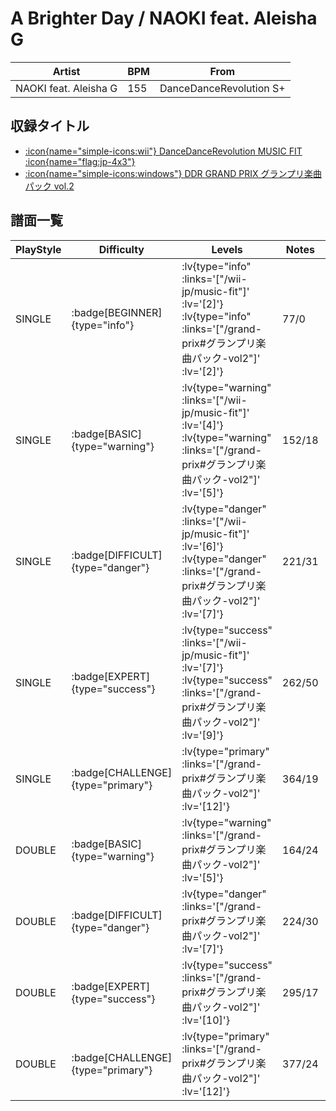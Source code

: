 # A Brighter Day / NAOKI feat. Aleisha G

|Artist|BPM|From|
|------|---|----|
|NAOKI feat. Aleisha G|155|DanceDanceRevolution S+|

## 収録タイトル

- [ :icon{name="simple-icons:wii"} DanceDanceRevolution MUSIC FIT :icon{name="flag:jp-4x3"} ](/wii-jp/music-fit)
- [ :icon{name="simple-icons:windows"} DDR GRAND PRIX グランプリ楽曲パック vol.2](/grand-prix#グランプリ楽曲パック-vol2)

## 譜面一覧

|PlayStyle|Difficulty|Levels|Notes|Movie|
|---------|----------|------|-----|-----|
|SINGLE| :badge[BEGINNER]{type="info"} | :lv{type="info" :links='["/wii-jp/music-fit"]' :lv='[2]'}  :lv{type="info" :links='["/grand-prix#グランプリ楽曲パック-vol2"]' :lv='[2]'} |77/0||
|SINGLE| :badge[BASIC]{type="warning"} | :lv{type="warning" :links='["/wii-jp/music-fit"]' :lv='[4]'}  :lv{type="warning" :links='["/grand-prix#グランプリ楽曲パック-vol2"]' :lv='[5]'} |152/18||
|SINGLE| :badge[DIFFICULT]{type="danger"} | :lv{type="danger" :links='["/wii-jp/music-fit"]' :lv='[6]'}  :lv{type="danger" :links='["/grand-prix#グランプリ楽曲パック-vol2"]' :lv='[7]'} |221/31||
|SINGLE| :badge[EXPERT]{type="success"} | :lv{type="success" :links='["/wii-jp/music-fit"]' :lv='[7]'}  :lv{type="success" :links='["/grand-prix#グランプリ楽曲パック-vol2"]' :lv='[9]'} |262/50||
|SINGLE| :badge[CHALLENGE]{type="primary"} | :lv{type="primary" :links='["/grand-prix#グランプリ楽曲パック-vol2"]' :lv='[12]'} |364/19||
|DOUBLE| :badge[BASIC]{type="warning"} | :lv{type="warning" :links='["/grand-prix#グランプリ楽曲パック-vol2"]' :lv='[5]'} |164/24||
|DOUBLE| :badge[DIFFICULT]{type="danger"} | :lv{type="danger" :links='["/grand-prix#グランプリ楽曲パック-vol2"]' :lv='[7]'} |224/30||
|DOUBLE| :badge[EXPERT]{type="success"} | :lv{type="success" :links='["/grand-prix#グランプリ楽曲パック-vol2"]' :lv='[10]'} |295/17||
|DOUBLE| :badge[CHALLENGE]{type="primary"} | :lv{type="primary" :links='["/grand-prix#グランプリ楽曲パック-vol2"]' :lv='[12]'} |377/24||
